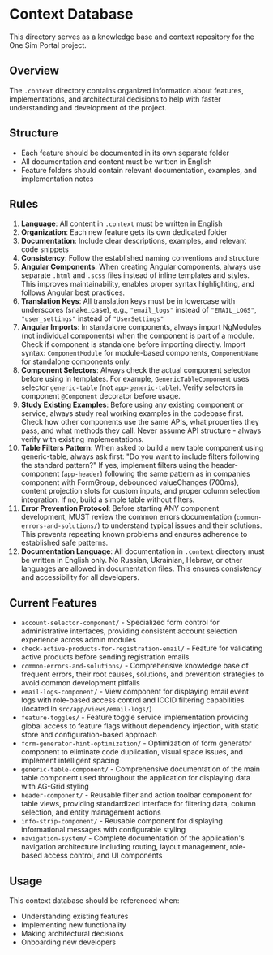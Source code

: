 # Context Database

This directory serves as a knowledge base and context repository for the One Sim Portal project.

## Overview

The `.context` directory contains organized information about features, implementations, and architectural decisions to help with faster understanding and development of the project.

## Structure

- Each feature should be documented in its own separate folder
- All documentation and content must be written in English
- Feature folders should contain relevant documentation, examples, and implementation notes

## Rules

1. **Language**: All content in `.context` must be written in English
2. **Organization**: Each new feature gets its own dedicated folder
3. **Documentation**: Include clear descriptions, examples, and relevant code snippets
4. **Consistency**: Follow the established naming conventions and structure
5. **Angular Components**: When creating Angular components, always use separate `.html` and `.scss` files instead of inline templates and styles. This improves maintainability, enables proper syntax highlighting, and follows Angular best practices.
6. **Translation Keys**: All translation keys must be in lowercase with underscores (snake_case), e.g., `"email_logs"` instead of `"EMAIL_LOGS"`, `"user_settings"` instead of `"UserSettings"`
7. **Angular Imports**: In standalone components, always import NgModules (not individual components) when the component is part of a module. Check if component is standalone before importing directly. Import syntax: `ComponentModule` for module-based components, `ComponentName` for standalone components only.
8. **Component Selectors**: Always check the actual component selector before using in templates. For example, `GenericTableComponent` uses selector `generic-table` (not `app-generic-table`). Verify selectors in component `@Component` decorator before usage.
9. **Study Existing Examples**: Before using any existing component or service, always study real working examples in the codebase first. Check how other components use the same APIs, what properties they pass, and what methods they call. Never assume API structure - always verify with existing implementations.
10. **Table Filters Pattern**: When asked to build a new table component using generic-table, always ask first: "Do you want to include filters following the standard pattern?" If yes, implement filters using the header-component (`app-header`) following the same pattern as in companies component with FormGroup, debounced valueChanges (700ms), content projection slots for custom inputs, and proper column selection integration. If no, build a simple table without filters.
11. **Error Prevention Protocol**: Before starting ANY component development, MUST review the common errors documentation (`common-errors-and-solutions/`) to understand typical issues and their solutions. This prevents repeating known problems and ensures adherence to established safe patterns.
12. **Documentation Language**: All documentation in `.context` directory must be written in English only. No Russian, Ukrainian, Hebrew, or other languages are allowed in documentation files. This ensures consistency and accessibility for all developers.

## Current Features

- `account-selector-component/` - Specialized form control for administrative interfaces, providing consistent account selection experience across admin modules
- `check-active-products-for-registration-email/` - Feature for validating active products before sending registration emails
- `common-errors-and-solutions/` - Comprehensive knowledge base of frequent errors, their root causes, solutions, and prevention strategies to avoid common development pitfalls
- `email-logs-component/` - View component for displaying email event logs with role-based access control and ICCID filtering capabilities (located in `src/app/views/email-logs/`)
- `feature-toggles/` - Feature toggle service implementation providing global access to feature flags without dependency injection, with static store and configuration-based approach
- `form-generator-hint-optimization/` - Optimization of form generator component to eliminate code duplication, visual space issues, and implement intelligent spacing
- `generic-table-component/` - Comprehensive documentation of the main table component used throughout the application for displaying data with AG-Grid styling
- `header-component/` - Reusable filter and action toolbar component for table views, providing standardized interface for filtering data, column selection, and entity management actions
- `info-strip-component/` - Reusable component for displaying informational messages with configurable styling
- `navigation-system/` - Complete documentation of the application's navigation architecture including routing, layout management, role-based access control, and UI components

## Usage

This context database should be referenced when:
- Understanding existing features
- Implementing new functionality
- Making architectural decisions
- Onboarding new developers 